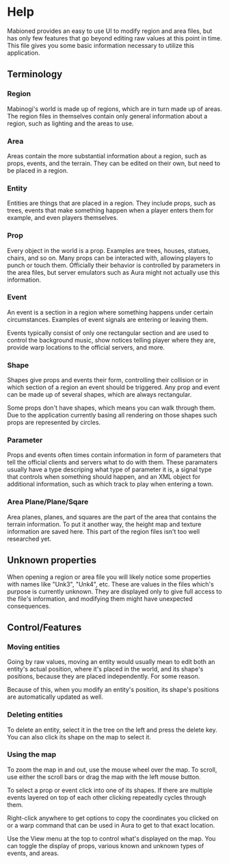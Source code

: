 Help
=============================================================================

Mabioned provides an easy to use UI to modify region and area files,
but has only few features that go beyond editing raw values at this
point in time. This file gives you some basic information necessary
to utilize this application.

Terminology
-----------------------------------------------------------------------------

### Region

Mabinogi's world is made up of regions, which are in turn made up of
areas. The region files in themselves contain only general information
about a region, such as lighting and the areas to use.

### Area

Areas contain the more substantial information about a region,
such as props, events, and the terrain. They can be edited on their
own, but need to be placed in a region.

### Entity

Entities are things that are placed in a region. They include props,
such as trees, events that make something happen when a player
enters them for example, and even players themselves.

### Prop

Every object in the world is a prop. Examples are trees, houses, statues,
chairs, and so on. Many props can be interacted with, allowing players
to punch or touch them. Officially their behavior is controlled by
parameters in the area files, but server emulators such as Aura
might not actually use this information.

### Event

An event is a section in a region where something happens under
certain circumstances. Examples of event signals are entering or
leaving them.

Events typically consist of only one rectangular section and are used
to control the background music, show notices telling player where they
are, provide warp locations to the official servers, and more.

### Shape

Shapes give props and events their form, controlling their collision
or in which section of a region an event should be triggered. Any prop
and event can be made up of several shapes, which are always rectangular.

Some props don't have shapes, which means you can walk through them.
Due to the application currently basing all rendering on those
shapes such props are represented by circles.

### Parameter

Props and events often times contain information in form of parameters
that tell the official clients and servers what to do with them.
These paramaters usually have a type descriping what type of parameter
it is, a signal type that controls when something should happen, and an
XML object for additional information, such as which track to play
when entering a town.

### Area Plane/Plane/Sqare

Area planes, planes, and squares are the part of the area that contains
the terrain information. To put it another way, the height map and
texture information are saved here. This part of the region files
isn't too well researched yet.

Unknown properties
-----------------------------------------------------------------------------

When opening a region or area file you will likely notice some properties
with names like "Unk3", "Unk4", etc. These are values in the files which's
purpose is currently unknown. They are displayed only to give full access
to the file's information, and modifying them might have unexpected
consequences.

Control/Features
-----------------------------------------------------------------------------

### Moving entities

Going by raw values, moving an entity would usually mean to edit both
an entity's actual position, where it's placed in the world, and its
shape's positions, because they are placed independently. For some reason.

Because of this, when you modify an entity's position, its shape's
positions are automatically updated as well.

### Deleting entities

To delete an entity, select it in the tree on the left and press
the delete key. You can also click its shape on the map to select it.

### Using the map

To zoom the map in and out, use the mouse wheel over the map. To scroll,
use either the scroll bars or drag the map with the left mouse button.

To select a prop or event click into one of its shapes. If there are
multiple events layered on top of each other clicking repeatedly
cycles through them.

Right-click anywhere to get options to copy the coordinates you
clicked on or a warp command that can be used in Aura to get to
that exact location.

Use the View menu at the top to control what's displayed on the map.
You can toggle the display of props, various known and unknown types
of events, and areas.
